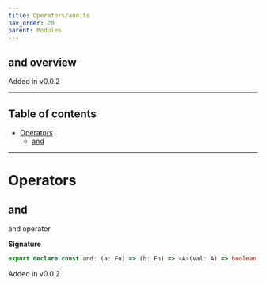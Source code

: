 ```yaml
---
title: Operators/and.ts
nav_order: 20
parent: Modules
---
```


## and overview

Added in v0.0.2

---

<h2 class="text-delta">Table of contents</h2>

- [Operators](#operators)
  - [and](#and)

---

# Operators

## and

and operator

**Signature**

```ts
export declare const and: (a: Fn) => (b: Fn) => <A>(val: A) => boolean
```

Added in v0.0.2
